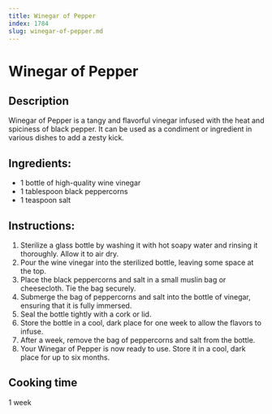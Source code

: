 ```yaml
---
title: Winegar of Pepper
index: 1784
slug: winegar-of-pepper.md
---
```


# Winegar of Pepper

## Description
Winegar of Pepper is a tangy and flavorful vinegar infused with the heat and spiciness of black pepper. It can be used as a condiment or ingredient in various dishes to add a zesty kick.

## Ingredients:
- 1 bottle of high-quality wine vinegar
- 1 tablespoon black peppercorns
- 1 teaspoon salt

## Instructions:
1. Sterilize a glass bottle by washing it with hot soapy water and rinsing it thoroughly. Allow it to air dry.
2. Pour the wine vinegar into the sterilized bottle, leaving some space at the top.
3. Place the black peppercorns and salt in a small muslin bag or cheesecloth. Tie the bag securely.
4. Submerge the bag of peppercorns and salt into the bottle of vinegar, ensuring that it is fully immersed.
5. Seal the bottle tightly with a cork or lid.
6. Store the bottle in a cool, dark place for one week to allow the flavors to infuse.
7. After a week, remove the bag of peppercorns and salt from the bottle.
8. Your Winegar of Pepper is now ready to use. Store it in a cool, dark place for up to six months.

## Cooking time
1 week